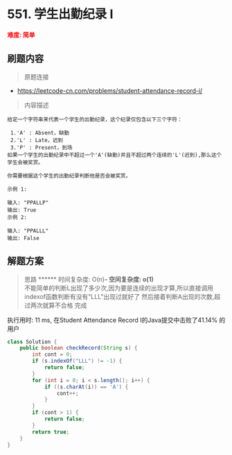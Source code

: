 # 551. 学生出勤纪录 I


**<font color=red>难度: 简单</font>**

## 刷题内容

> 原题连接

* https://leetcode-cn.com/problems/student-attendance-record-i/

> 内容描述

```
给定一个字符串来代表一个学生的出勤纪录，这个纪录仅包含以下三个字符：

 1.'A' : Absent，缺勤
 2.'L' : Late，迟到
 3.'P' : Present，到场
如果一个学生的出勤纪录中不超过一个'A'(缺勤)并且不超过两个连续的'L'(迟到),那么这个学生会被奖赏。

你需要根据这个学生的出勤纪录判断他是否会被奖赏。

示例 1:

输入: "PPALLP"
输出: True
示例 2:

输入: "PPALLL"
输出: False
```

## 解题方案

> 思路
****** 时间复杂度: O(n)******- 空间复杂度: o(1)******  
> 不能简单的判断L出现了多少次,因为要是连续的出现才算,所以直接调用indexof函数判断有没有"LLL"出现过就好了
> 然后接着判断A出现的次数,超过两次就算不合格
> 完成
> 

执行用时: 11 ms, 在Student Attendance Record I的Java提交中击败了41.14% 的用户

```java
class Solution {
    public boolean checkRecord(String s) {
        int cont = 0;
        if (s.indexOf("LLL") != -1) {
            return false;
        }
        for (int i = 0; i < s.length(); i++) {
            if ((s.charAt(i)) == 'A') {
                cont++;
            }
        }
        if (cont > 1) {
            return false;
        }
        return true;
    }
}
```